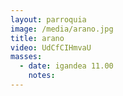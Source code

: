 ```yaml
---
layout: parroquia
image: /media/arano.jpg
title: arano
video: UdCfCIHmvaU
masses:
  - date: igandea 11.00
    notes:
---
```


